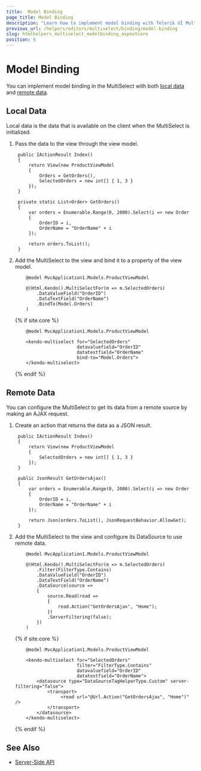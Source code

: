 ```yaml
---
title:  Model Binding
page_title: Model Binding
description: "Learn how to implement model binding with Telerik UI MultiSelect component for {{ site.framework }}."
previous_url: /helpers/editors/multiselect/binding/model-binding
slug: htmlhelpers_multiselect_modelbinding_aspnetcore
position: 6
---
```


# Model Binding

You can implement model binding in the MultiSelect with both [local data](#local-data) and [remote data](#remote-data).

## Local Data

Local data is the data that is available on the client when the MultiSelect is initialized.

1. Pass the data to the view through the view model.

        public IActionResult Index()
        {
            return View(new ProductViewModel
            {
                Orders = GetOrders(),
                SelectedOrders = new int[] { 1, 3 }
            });
        }

        private static List<Order> GetOrders()
        {
            var orders = Enumerable.Range(0, 2000).Select(i => new Order
            {
                OrderID = i,
                OrderName = "OrderName" + i
            });

            return orders.ToList();
        }


1. Add the MultiSelect to the view and bind it to a property of the view model.

    ```HtmlHelper
        @model MvcApplication1.Models.ProductViewModel

        @(Html.Kendo().MultiSelectFor(m => m.SelectedOrders)
            .DataValueField("OrderID")
            .DataTextField("OrderName")
            .BindTo(Model.Orders)
        )
    ```
    {% if site.core %}
    ```TagHelper
        @model MvcApplication1.Models.ProductViewModel

        <kendo-multiselect for="SelectedOrders"
                           datavaluefield="OrderID"
                           datatextfield="OrderName"
                           bind-to="Model.Orders">
        </kendo-multiselect>
    ```
    {% endif %}

## Remote Data

You can configure the MultiSelect to get its data from a remote source by making an AJAX request.

1. Create an action that returns the data as a JSON result.

        public IActionResult Index()
        {
            return View(new ProductViewModel
            {
                SelectedOrders = new int[] { 1, 3 }
            });
        }

        public JsonResult GetOrdersAjax()
        {
            var orders = Enumerable.Range(0, 2000).Select(i => new Order
            {
                OrderID = i,
                OrderName = "OrderName" + i
            });

            return Json(orders.ToList(), JsonRequestBehavior.AllowGet);
        }


1. Add the MultiSelect to the view and configure its DataSource to use remote data.

    ```HtmlHelper
        @model MvcApplication1.Models.ProductViewModel

        @(Html.Kendo().MultiSelectFor(m => m.SelectedOrders)
            .Filter(FilterType.Contains)
            .DataValueField("OrderID")
            .DataTextField("OrderName")
            .DataSource(source =>
            {
                source.Read(read =>
                {
                    read.Action("GetOrdersAjax", "Home");
                })
                .ServerFiltering(false);
            })
        )
    ```
    {% if site.core %}
    ```TagHelper
        @model MvcApplication1.Models.ProductViewModel

        <kendo-multiselect for="SelectedOrders"
                           filter="FilterType.Contains"
                           datavaluefield="OrderID"
                           datatextfield="OrderName">
            <datasource type="DataSourceTagHelperType.Custom" server-filtering="false">
                <transport>
                     <read url="@Url.Action("GetOrdersAjax", "Home")" />
                </transport>
            </datasource>
        </kendo-multiselect>
    ```
    {% endif %}

## See Also

* [Server-Side API](/api/multiselect)
